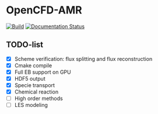 # OpenCFD-AMR
[![Build](https://github.com/FR13ndSDP/OpenCFD-AMR/actions/workflows/cmake-single-platform.yml/badge.svg)](https://github.com/FR13ndSDP/OpenCFD-AMR/actions/workflows/cmake-single-platform.yml) [![Documentation Status](https://readthedocs.org/projects/opencfd-amr-doc/badge/?version=latest)](https://opencfd-amr-doc.readthedocs.io/zh_CN/latest/?badge=latest)
## TODO-list

- [x] Scheme verification: flux splitting and flux reconstruction
- [x] Cmake compile
- [x] Full EB support on GPU
- [x] HDF5 output 
- [x] Specie transport
- [x] Chemical reaction
- [ ] High order methods
- [ ] LES modeling
